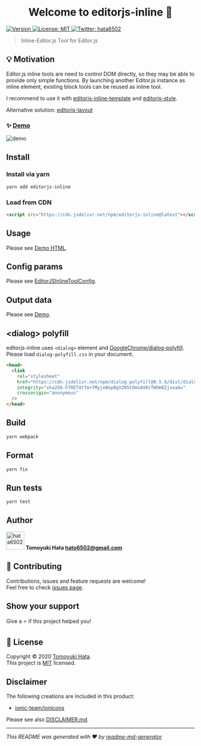 <!-- markdownlint-disable first-line-h1 -->
<h1 align="center">Welcome to editorjs-inline 👋</h1>
<p>
  <a href="https://www.npmjs.com/package/editorjs-inline" target="_blank">
    <img alt="Version" src="https://img.shields.io/npm/v/editorjs-inline.svg">
  </a>
  <a href="https://github.com/hata6502/editorjs-inline/blob/master/LICENSE" target="_blank">
    <img alt="License: MIT" src="https://img.shields.io/badge/License-MIT-yellow.svg" />
  </a>
  <a href="https://twitter.com/hata6502" target="_blank">
    <img alt="Twitter: hata6502" src="https://img.shields.io/twitter/follow/hata6502.svg?style=social" />
  </a>
</p>

> Inline-Editor.js Tool for Editor.js

## 💡 Motivation

Editor.js inline tools are need to control DOM directly,
so they may be able to provide only simple functions.
By launching another Editor.js instance as inline element,
existing block tools can be reused as inline tool.

I recommend to use it with [editorjs-inline-template](https://github.com/hata6502/editorjs-inline-template) and [editorjs-style](https://github.com/hata6502/editorjs-style).

Alternative solution: [editorjs-layout](https://github.com/hata6502/editorjs-layout)

### ✨ [Demo](https://hata6502.github.io/editorjs-inline/)

![demo](https://user-images.githubusercontent.com/7702653/105579110-cc284b80-5dc7-11eb-939f-d8864b129ed8.gif)

## Install

### Install via yarn

```sh
yarn add editorjs-inline
```

### Load from CDN

```html
<script src="https://cdn.jsdelivr.net/npm/editorjs-inline@latest"></script>
```

## Usage

Please see [Demo HTML](https://github.com/hata6502/editorjs-inline/blob/master/docs/index.html).

## Config params

Please see [EditorJSInlineToolConfig](https://github.com/hata6502/editorjs-inline/blob/master/src/window.ts).

## Output data

Please see [Demo](https://hata6502.github.io/editorjs-inline/).

## &lt;dialog&gt; polyfill

editorjs-inline uses `<dialog>` element and [GoogleChrome/dialog-polyfill](https://github.com/GoogleChrome/dialog-polyfill).
Please load `dialog-polyfill.css` in your document.

```html
<head>
  <link
    rel="stylesheet"
    href="https://cdn.jsdelivr.net/npm/dialog-polyfill@0.5.6/dist/dialog-polyfill.css"
    integrity="sha256-hT0ET4tfm+7MyjeBepBgV2N5tOmsAVKcTWhH82jvoaA="
    crossorigin="anonymous"
  />
</head>
```

## Build

```sh
yarn webpack
```

## Format

```sh
yarn fix
```

## Run tests

```sh
yarn test
```

## Author

<img alt="hata6502" src="https://avatars.githubusercontent.com/hata6502" width="48" /> **Tomoyuki Hata <hato6502@gmail.com>**

## 🤝 Contributing

Contributions, issues and feature requests are welcome!<br />Feel free to check [issues page](https://github.com/hata6502/editorjs-inline/issues).

## Show your support

Give a ⭐️ if this project helped you!

## 📝 License

Copyright © 2020 [Tomoyuki Hata](https://github.com/hata6502).<br />
This project is [MIT](https://github.com/hata6502/editorjs-inline/blob/master/LICENSE) licensed.

## Disclaimer

The following creations are included in this product:

- [ionic-team/ionicons](https://github.com/ionic-team/ionicons/blob/master/LICENSE)

Please see also [DISCLAIMER.md](https://github.com/hata6502/editorjs-inline/blob/master/DISCLAIMER.md).

---

_This README was generated with ❤️ by [readme-md-generator](https://github.com/kefranabg/readme-md-generator)_
